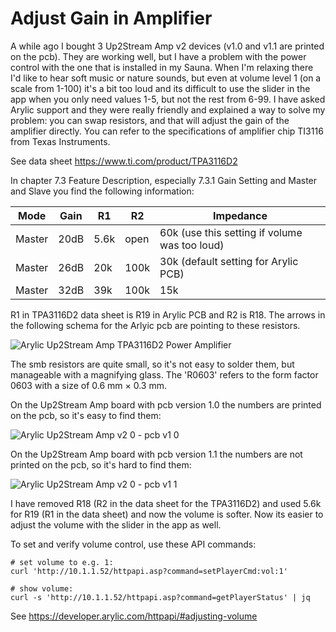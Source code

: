# Adjust Gain in Amplifier
A while ago I bought 3 Up2Stream Amp v2 devices (v1.0 and v1.1 are printed on the pcb). They are working well, but I have a problem with the power control with the one that is installed in my Sauna. When I'm relaxing there I'd like to hear soft music or nature sounds, but even at volume level 1 (on a scale from 1-100) it's a bit too loud and its difficult to use the slider in the app when you only need values 1-5, but not the rest from 6-99. I have asked Arylic support and they were really friendly and explained a way to solve my problem: you can swap resistors, and that will adjust the gain of the amplifier directly. You can refer to the specifications of amplifier chip TI3116 from Texas Instruments.

See data sheet https://www.ti.com/product/TPA3116D2

In chapter 7.3 Feature Description, especially 7.3.1 Gain Setting and Master and Slave you find the following information:

| Mode   | Gain   | R1    |  R2   | Impedance |
|--------|--------|-------|-------|-----------|
| Master | 20dB   | 5.6k  | open  | 60k (use this setting if volume was too loud) |
| Master | 26dB   | 20k   | 100k  | 30k (default setting for Arylic PCB) |
| Master | 32dB   | 39k   | 100k  | 15k |

R1 in TPA3116D2 data sheet is R19 in Arylic PCB and R2 is R18. The arrows in the following schema for the Arlyic pcb are pointing to these resistors.  

![Arylic Up2Stream Amp TPA3116D2 Power Amplifier](https://github.com/Jan21493/Linkplay/assets/25911411/34e3e97c-ece0-4dd1-812d-55a416b5fb12)

The smb resistors are quite small, so it's not easy to solder them, but manageable with a magnifying glass. The 'R0603' refers to the form factor 0603 with a size of 0.6 mm × 0.3 mm.

On the Up2Stream Amp board with pcb version 1.0 the numbers are printed on the pcb, so it's easy to find them:

![Arylic Up2Stream Amp v2 0 - pcb v1 0](https://github.com/Jan21493/Linkplay/assets/25911411/36736092-f36c-44aa-8c4c-ea2fb2a68f15)

On the Up2Stream Amp board with pcb version 1.1 the numbers are not printed on the pcb, so it's hard to find them:

![Arylic Up2Stream Amp v2 0 - pcb v1 1](https://github.com/Jan21493/Linkplay/assets/25911411/1f65d660-1c93-4fbc-85b3-a65eaa6cdbd2)

I have removed R18 (R2 in the data sheet for the TPA3116D2) and used 5.6k for R19 (R1 in the data sheet) and now the volume is softer. Now its easier to adjust the volume with the slider in the app as well. 

To set and verify volume control, use these API commands:
```
# set volume to e.g. 1:
curl 'http://10.1.1.52/httpapi.asp?command=setPlayerCmd:vol:1'
 
# show volume:
curl -s 'http://10.1.1.52/httpapi.asp?command=getPlayerStatus' | jq
``` 
See https://developer.arylic.com/httpapi/#adjusting-volume
